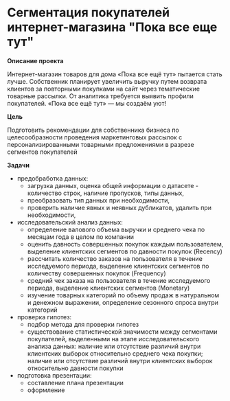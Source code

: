 # Сегментация покупателей интернет-магазина "Пока все еще тут"

**Описание проекта**

Интернет-магазин товаров для дома «Пока все ещё тут» пытается стать лучше. Собственник планирует увеличить выручку путем возврата клиентов за повторными покупками на сайт через тематические товарные рассылки. От аналитика требуется выявить профили покупателей. «Пока все ещё тут» — мы создаём уют!

**Цель**

Подготовить рекомендации для собственника бизнеса по целесообразности проведения маркетинговых рассылок с персонализированными товарными предложениями в разрезе сегментов покупателей

**Задачи**

- предобработка данных:
   - загрузка данных, оценка общей информации о датасете - количество строк, наличие пропусков, типы данных,
   - преобразовать тип данных при необходимости,
   - проверить наличие явных и неявных дубликатов, удалить при необходимости,
- исследовательский анализ данных:
   - определение валового объема выручки и среднего чека по месяцам года в целом по компании
   - оценить давность совершенных покупок каждым пользователем, выделение клиентских сегментов по давности покупок (Recency)
   - рассчитать количество заказов на пользователя в течение исследуемого периода, выделение клиентских сегментов по количеству совершенных покупок (Frequency)
   - средний чек заказа на пользователя в течение исследуемого периода, выделение клиентских сегментов (Monetary)
   - изучение товарных категорий по объему продаж в натуральном и денежном выражении, определение сезонного спроса внутри категорий
- проверка гипотез:
   - подбор метода для проверки гипотез
   - существование статистической значимости между сегментами покупателей, выделенными на этапе исследовательского анализа данных: наличие или отсутствие различий внутри клиентских выборок относительно среднего чека покупки; наличие или отсутствие различий внутри клиентских выборок относительно давности покупки
- подготовка презентации:
   - составление плана презентации
   - оформление
